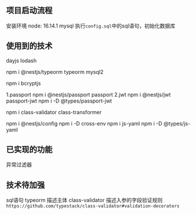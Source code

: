 ## 项目启动流程
安装环境
node: 16.14.1
mysql
执行`config.sql`中的sql语句，初始化数据库

## 使用到的技术
dayjs
lodash
<!-- orm -->
npm i @nestjs/typeorm typeorm mysql2
<!-- 加密 -->
npm i bcryptjs
<!-- 鉴权 -->
1.passport
npm i @nestjs/passport passport
2.jwt
npm i @nestjs/jwt passport-jwt
npm i -D @types/passport-jwt
<!-- 入参验证 -->
npm i class-validator class-transformer
<!-- 环境变量 -->
npm i @nestjs/config
npm i -D cross-env
npm i js-yaml
npm i -D @types/js-yaml

## 已实现的功能
异常过滤器
<!-- 响应过滤器 -->

## 技术待加强
sql语句
typeorm 描述主体
class-validator 描述入参的字段验证规则 `https://github.com/typestack/class-validator#validation-decorators`